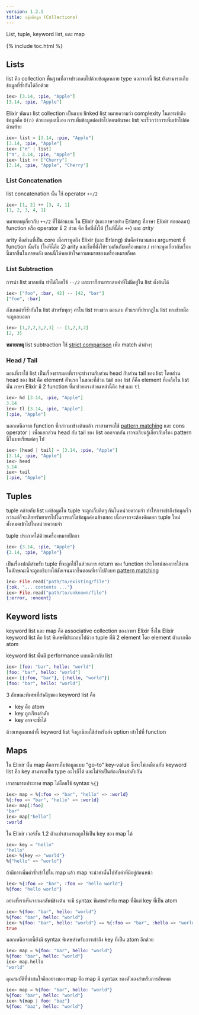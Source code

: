 ```yaml
---
version: 1.2.1
title: กลุ่มข้อมูล (Collections)
---
```


List, tuple, keyword list, และ map

{% include toc.html %}

## Lists

list คือ collection พื้นฐานที่อาจประกอบไปด้วยข้อมูลหลาย type นอกจากนี้ list ยังสามารถเก็บข้อมูลที่ซ้ำกันได้อีกด้วย

```elixir
iex> [3.14, :pie, "Apple"]
[3.14, :pie, "Apple"]
```

Elixir พัฒนา list collection เป็นแบบ linked list หมายความว่า complexity ในการเข้าถึงข้อมูลคือ `O(n)` ด้วยเหตุผลนี้เอง การเพิ่มข้อมูลต่อเข้าไปตอนต้นของ list จะเร็วกว่าการเพิ่มเข้าไปต่อด้านท้าย

```elixir
iex> list = [3.14, :pie, "Apple"]
[3.14, :pie, "Apple"]
iex> ["π" | list]
["π", 3.14, :pie, "Apple"]
iex> list ++ ["Cherry"]
[3.14, :pie, "Apple", "Cherry"]
```

### List Concatenation

list concatenation นั้น ใช้ operator `++/2`

```elixir
iex> [1, 2] ++ [3, 4, 1]
[1, 2, 3, 4, 1]
```

หมายเหตุเกี่ยวกับ `++/2` ที่ใช้ด้านบน ใน Elixir (และภาษาอย่าง Erlang ที่ภาษา Elixir ต่อยอดมา) function หรือ operator มี 2 ส่วน คือ ชื่อที่ตั้งให้ (ในที่นี้คือ `++`) และ _arity_

arity คือส่วนที่เป็น core เมื่อเราพูดถึง Elixir (และ Erlang) มันคือจำนวนของ argument ที่ function นั้นรับ (ในที่นี้คือ 2) arity และชื่อที่ตั้งให้รวมกันกับเครื่องหมาย / เราจะพูดเกี่ยวกับเรื่องนี้มากขึ้นในภายหลัง ตอนนี้ให้พอเข้าใจความหมายของเครื่องหมายก็พอ

### List Subtraction

การนำ list มาลบกัน ทำได้โดยใช้ `--/2` และเราก็สามารถลบค่าที่ไม่มีอยู่ใน list ตั้งต้นได้

```elixir
iex> ["foo", :bar, 42] -- [42, "bar"]
["foo", :bar]
```

สังเกตค่าที่ซ้ำกันใน list สำหรับทุกๆ ค่าใน list ทางขวา ตอนลบ ตัวแรกที่ปรากฏใน list ทางซ้ายมือจะถูกลบออก

```elixir
iex> [1,2,2,3,2,3] -- [1,2,3,2]
[2, 3]
```

**หมายเหตุ** list subtraction ใช้ [strict comparison](../basics/#การเปรียบเทียบ) เพื่อ match ค่าต่างๆ

### Head / Tail

ตอนที่เราใช้ list เป็นเรื่องธรรมดาที่เราจะทำงานกับส่วน head กับส่วน tail ของ list โดยส่วน head ของ list คือ element ตัวแรก ในขณะที่ส่วน tail ของ list ก็คือ element ที่เหลือใน list นั้น ภาษา Elixir มี 2 function ที่มาช่วยตรงส่วนเหล่านี้คือ `hd` และ `tl`

```elixir
iex> hd [3.14, :pie, "Apple"]
3.14
iex> tl [3.14, :pie, "Apple"]
[:pie, "Apple"]
```

นอกเหนือจาก function ที่กล่าวมาข้างต้นแล้ว เราสามารถใช้ [pattern matching](../pattern-matching/) และ cons operator `|` เพื่อแยกส่วน head กับ tail ของ list ออกจากกัน เราจะเรียนรู้เกี่ยวกับเรื่อง pattern นี้ในบทเรียนต่อๆ ไป

```elixir
iex> [head | tail] = [3.14, :pie, "Apple"]
[3.14, :pie, "Apple"]
iex> head
3.14
iex> tail
[:pie, "Apple"]
```

## Tuples

tuple คล้ายกับ list แต่ข้อมูลใน tuple จะถูกเก็บติดๆ กันในหน่วยความจำ ทำให้การเข้าถึงข้อมูลเร็วกว่าแต่ก็จะเสียทรัพยากรไปในการแก้ไขข้อมูลค่อนข้างเยอะ เนื่องจากจะต้องคัดลอก tuple ใหม่ทั้งหมดเข้าไปในหน่วยความจำ

tuple ประกาศได้ด้วยเครื่องหมายปีกกา

```elixir
iex> {3.14, :pie, "Apple"}
{3.14, :pie, "Apple"}
```

เป็นเรื่องปกติสำหรับ tuple ที่จะถูกใช้ในส่วนการ return ของ function ประโยชน์ของการใช้งานในลักษณะนี้จะถูกอธิบายให้ชัดเจนมากขึ้นตอนที่เราไปถึงบท [pattern matching](../pattern-matching/)

```elixir
iex> File.read("path/to/existing/file")
{:ok, "... contents ..."}
iex> File.read("path/to/unknown/file")
{:error, :enoent}
```

## Keyword lists

keyword list และ map คือ associative collection ของภาษา Elixir ซึ่งใน Elixir keyword list คือ list พิเศษที่ประกอบไปด้วย tuple ที่มี 2 element โดย element ตัวแรกคือ atom

keyword list นั้นมี performance แบบเดียวกับ list

```elixir
iex> [foo: "bar", hello: "world"]
[foo: "bar", hello: "world"]
iex> [{:foo, "bar"}, {:hello, "world"}]
[foo: "bar", hello: "world"]
```

3 ลักษณะพิเศษที่สำคัญของ keyword list คือ

+ key คือ atom
+ key ถูกเรียงลำดับ
+ key อาจจะซ้ำได้

ด้วยเหตุผลเหล่านี้ keyword list จึงถูกนิยมใช้สำหรับส่ง option เข้าไปที่ function

## Maps

ใน Elixir นั้น map คือการเก็บข้อมูลแบบ "go-to" key-value ซึ่งจะไม่เหมือนกับ keyword list คือ key สามารถเป็น type อะไรก็ได้ และไม่จำเป็นต้องเรียงลำดับกัน

เราสามารถประกาศ map ได้โดยใช้ syntax `%{}`

```elixir
iex> map = %{:foo => "bar", "hello" => :world}
%{:foo => "bar", "hello" => :world}
iex> map[:foo]
"bar"
iex> map["hello"]
:world
```

ใน ​Elixir เวอร์ชั่น 1.2 ตัวแปรสามารถถูกใช้เป็น key ของ map ได้

```elixir
iex> key = "hello"
"hello"
iex> %{key => "world"}
%{"hello" => "world"}
```

ถ้ามีการเพิ่มค่าซ้ำเข้าไปใน map แล้ว map จะนำค่านั้นไปทับค่าที่มีอยู่ก่อนหน้า

```elixir
iex> %{:foo => "bar", :foo => "hello world"}
%{foo: "hello world"}
```

อย่างที่เราเห็นจากผลลัพธ์ข้างต้น จะมี syntax พิเศษสำหรับ map ที่มีแต่ key ที่เป็น atom

```elixir
iex> %{foo: "bar", hello: "world"}
%{foo: "bar", hello: "world"}
iex> %{foo: "bar", hello: "world"} == %{:foo => "bar", :hello => "world"}
true
```

นอกเหนือจากนี้ยังมี syntax พิเศษสำหรับการเข้าถึง key ที่เป็น atom อีกด้วย

```elixir
iex> map = %{foo: "bar", hello: "world"}
%{foo: "bar", hello: "world"}
iex> map.hello
"world"
```

คุณสมบัติที่น่าสนใจอีกอย่างของ map คือ map มี syntax ของตัวเองสำหรับการอัพเดต

```elixir
iex> map = %{foo: "bar", hello: "world"}
%{foo: "bar", hello: "world"}
iex> %{map | foo: "baz"}
%{foo: "baz", hello: "world"}
```
